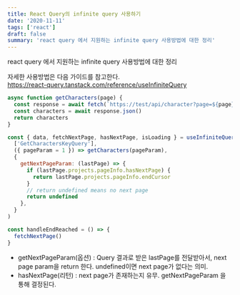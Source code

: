 ```yaml
---
title: React Query의 infinite query 사용하기
date: '2020-11-11'
tags: ['react']
draft: false
summary: 'react query 에서 지원하는 infinite query 사용방법에 대한 정리'
---
```


react query 에서 지원하는 infinite query 사용방법에 대한 정리

자세한 사용방법은 다음 가이드를 참고한다. <br />
https://react-query.tanstack.com/reference/useInfiniteQuery

```js
async function getCharacters(page) {
  const response = await fetch(`https://test/api/character?page=${page}`)
  const characters = await response.json()
  return characters
}

const { data, fetchNextPage, hasNextPage, isLoading } = useInfiniteQuery(
  ['GetCharactersKeyQuery'],
  ({ pageParam = 1 }) => getCharacters(pageParam),
  {
    getNextPageParam: (lastPage) => {
      if (lastPage.projects.pageInfo.hasNextPage) {
        return lastPage.projects.pageInfo.endCursor
      }
      // return undefined means no next page
      return undefined
    },
  }
)

const handleEndReached = () => {
  fetchNextPage()
}
```

- getNextPageParam(옵션) : Query 결과로 받은 lastPage를 전달받아서, next page param을 return 한다. undefined이면 next page가 없다는 의미.
- hasNextPage(리턴) : next page가 존재하는지 유무. getNextPageParam 을 통해 결정된다.
